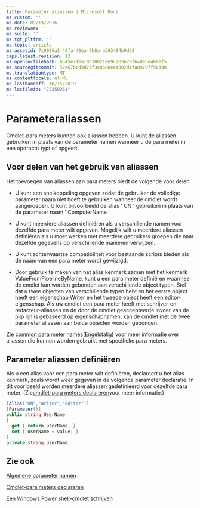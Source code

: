 ```yaml
---
title: Parameter aliassen | Microsoft Docs
ms.custom: ''
ms.date: 09/13/2016
ms.reviewer: ''
ms.suite: ''
ms.tgt_pltfrm: ''
ms.topic: article
ms.assetid: 7c9096a1-46fa-48ea-9b8a-a583484b9d68
caps.latest.revision: 13
ms.openlocfilehash: 6545e71ea18d10621ee9c203e70f64dece460ef5
ms.sourcegitcommit: 52a67bcd9d7bf3e8600ea4302d1fa8970ff9c998
ms.translationtype: MT
ms.contentlocale: nl-NL
ms.lasthandoff: 10/15/2019
ms.locfileid: "72359261"
---
```

# <a name="parameter-aliases"></a>Parameteraliassen

Cmdlet-para meters kunnen ook aliassen hebben. U kunt de aliassen gebruiken in plaats van de parameter namen wanneer u de para meter in een opdracht typt of opgeeft.

## <a name="benefits-of-using-aliases"></a>Voor delen van het gebruik van aliassen

Het toevoegen van aliassen aan para meters biedt de volgende voor delen.

- U kunt een snelkoppeling opgeven zodat de gebruiker de volledige parameter naam niet hoeft te gebruiken wanneer de cmdlet wordt aangeroepen. U kunt bijvoorbeeld de alias ' CN ' gebruiken in plaats van de parameter naam ' ComputerName '.

- U kunt meerdere aliassen definiëren als u verschillende namen voor dezelfde para meter wilt opgeven. Mogelijk wilt u meerdere aliassen definiëren als u moet werken met meerdere gebruikers groepen die naar dezelfde gegevens op verschillende manieren verwijzen.

- U kunt achterwaartse compatibiliteit voor bestaande scripts bieden als de naam van een para meter wordt gewijzigd.

- Door gebruik te maken van het alias kenmerk samen met het kenmerk ValueFromPipelineByName, kunt u een para meter definiëren waarmee de cmdlet kan worden gebonden aan verschillende object typen. Stel dat u twee objecten van verschillende typen hebt en het eerste object heeft een eigenschap Writer en het tweede object heeft een editor-eigenschap. Als uw cmdlet een para meter heeft met schrijver-en redacteur-aliassen en de door de cmdlet geaccepteerde invoer van de pijp lijn is gebaseerd op eigenschapnamen, kan de cmdlet met de twee parameter aliassen aan beide objecten worden gebonden.

Zie [common para meter names](./common-parameter-names.md)(Engelstalig) voor meer informatie over aliassen die kunnen worden gebruikt met specifieke para meters.

## <a name="defining-parameter-aliases"></a>Parameter aliassen definiëren

Als u een alias voor een para meter wilt definiëren, declareert u het alias kenmerk, zoals wordt weer gegeven in de volgende parameter declaratie. In dit voor beeld worden meerdere aliassen gedefinieerd voor dezelfde para meter. (Zie[cmdlet-para meters declareren](./how-to-declare-cmdlet-parameters.md)voor meer informatie.)

```csharp
[Alias("UN","Writer","Editor")]
[Parameter()]
public string UserName
{
  get { return userName; }
  set { userName = value; }
}
private string userName;
```

## <a name="see-also"></a>Zie ook

[Algemene parameter namen](./common-parameter-names.md)

[Cmdlet-para meters declareren](./how-to-declare-cmdlet-parameters.md)

[Een Windows Power shell-cmdlet schrijven](./writing-a-windows-powershell-cmdlet.md)
